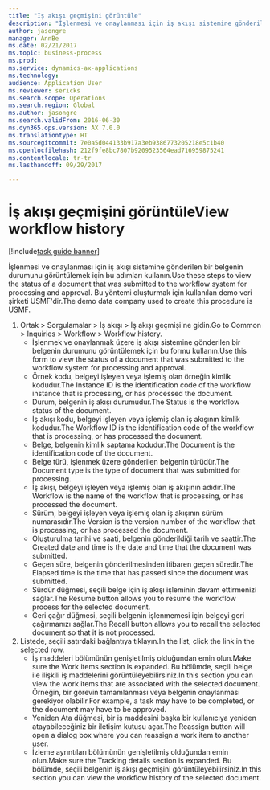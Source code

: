```yaml
--- 
title: "İş akışı geçmişini görüntüle"
description: "İşlenmesi ve onaylanması için iş akışı sistemine gönderilen bir belgenin durumunu görüntülemek için bu adımları kullanın."
author: jasongre
manager: AnnBe
ms.date: 02/21/2017
ms.topic: business-process
ms.prod: 
ms.service: dynamics-ax-applications
ms.technology: 
audience: Application User
ms.reviewer: sericks
ms.search.scope: Operations
ms.search.region: Global
ms.author: jasongre
ms.search.validFrom: 2016-06-30
ms.dyn365.ops.version: AX 7.0.0
ms.translationtype: HT
ms.sourcegitcommit: 7e0a5d044133b917a3eb9386773205218e5c1b40
ms.openlocfilehash: 212f9fe8bc7807b9209523564ead716959875241
ms.contentlocale: tr-tr
ms.lasthandoff: 09/29/2017

---
```

# <a name="view-workflow-history"></a><span data-ttu-id="4aabf-103">İş akışı geçmişini görüntüle</span><span class="sxs-lookup"><span data-stu-id="4aabf-103">View workflow history</span></span>

[!include[task guide banner](../../includes/task-guide-banner.md)]

<span data-ttu-id="4aabf-104">İşlenmesi ve onaylanması için iş akışı sistemine gönderilen bir belgenin durumunu görüntülemek için bu adımları kullanın.</span><span class="sxs-lookup"><span data-stu-id="4aabf-104">Use these steps to view the status of a document that was submitted to the workflow system for processing and approval.</span></span> <span data-ttu-id="4aabf-105">Bu yöntemi oluşturmak için kullanılan demo veri şirketi USMF'dir.</span><span class="sxs-lookup"><span data-stu-id="4aabf-105">The demo data company used to create this procedure is USMF.</span></span>

1. <span data-ttu-id="4aabf-106">Ortak > Sorgulamalar > İş akışı > İş akışı geçmişi'ne gidin.</span><span class="sxs-lookup"><span data-stu-id="4aabf-106">Go to Common > Inquiries > Workflow > Workflow history.</span></span>
    * <span data-ttu-id="4aabf-107">İşlenmek ve onaylanmak üzere iş akışı sistemine gönderilen bir belgenin durumunu görüntülemek için bu formu kullanın.</span><span class="sxs-lookup"><span data-stu-id="4aabf-107">Use this form to view the status of a document that was submitted to the workflow system for processing and approval.</span></span>  
    * <span data-ttu-id="4aabf-108">Örnek kodu,      belgeyi işleyen veya işlemiş olan örneğin kimlik kodudur.</span><span class="sxs-lookup"><span data-stu-id="4aabf-108">The Instance ID is      the identification code of the workflow instance that is processing, or has processed the document.</span></span>  
    * <span data-ttu-id="4aabf-109">Durum, belgenin iş akışı durumudur.</span><span class="sxs-lookup"><span data-stu-id="4aabf-109">The Status is the workflow status of the document.</span></span>  
    * <span data-ttu-id="4aabf-110">İş akışı kodu, belgeyi işleyen veya işlemiş olan iş akışının kimlik kodudur.</span><span class="sxs-lookup"><span data-stu-id="4aabf-110">The Workflow ID is the identification code of the workflow that is processing, or has processed the document.</span></span>  
    * <span data-ttu-id="4aabf-111">Belge, belgenin kimlik saptama kodudur.</span><span class="sxs-lookup"><span data-stu-id="4aabf-111">The Document is the identification code of the document.</span></span>  
    * <span data-ttu-id="4aabf-112">Belge türü, işlenmek üzere gönderilen belgenin türüdür.</span><span class="sxs-lookup"><span data-stu-id="4aabf-112">The Document type is the type of document that was submitted for processing.</span></span>  
    * <span data-ttu-id="4aabf-113">İş akışı, belgeyi işleyen veya işlemiş olan iş akışının adıdır.</span><span class="sxs-lookup"><span data-stu-id="4aabf-113">The Workflow is the name of the workflow that is processing, or has processed the document.</span></span>  
    * <span data-ttu-id="4aabf-114">Sürüm, belgeyi işleyen veya işlemiş olan iş akışının sürüm numarasıdır.</span><span class="sxs-lookup"><span data-stu-id="4aabf-114">The Version is the version number of the workflow that is processing, or has processed the document.</span></span>  
    * <span data-ttu-id="4aabf-115">Oluşturulma tarihi ve saati, belgenin gönderildiği tarih ve saattir.</span><span class="sxs-lookup"><span data-stu-id="4aabf-115">The Created date and time is the date and time that the document was submitted.</span></span>  
    * <span data-ttu-id="4aabf-116">Geçen süre, belgenin gönderilmesinden itibaren geçen süredir.</span><span class="sxs-lookup"><span data-stu-id="4aabf-116">The Elapsed time is the time that has passed since the document was submitted.</span></span>  
    * <span data-ttu-id="4aabf-117">Sürdür düğmesi, seçili belge için iş akışı işleminin devam ettirmenizi sağlar.</span><span class="sxs-lookup"><span data-stu-id="4aabf-117">The Resume button allows you to resume the workflow process for the selected document.</span></span>  
    * <span data-ttu-id="4aabf-118">Geri çağır düğmesi, seçili belgenin işlenmemesi için belgeyi geri çağırmanızı sağlar.</span><span class="sxs-lookup"><span data-stu-id="4aabf-118">The Recall button allows you to recall the selected document so that it is not processed.</span></span>   
2. <span data-ttu-id="4aabf-119">Listede, seçili satırdaki bağlantıya tıklayın.</span><span class="sxs-lookup"><span data-stu-id="4aabf-119">In the list, click the link in the selected row.</span></span>
    * <span data-ttu-id="4aabf-120">İş maddeleri bölümünün genişletilmiş olduğundan emin olun.</span><span class="sxs-lookup"><span data-stu-id="4aabf-120">Make sure the Work items section is expanded.</span></span>    <span data-ttu-id="4aabf-121">Bu bölümde, seçili belge ile ilişkili iş maddelerini görüntüleyebilirsiniz.</span><span class="sxs-lookup"><span data-stu-id="4aabf-121">In this section you can view the work items that are associated with the selected document.</span></span> <span data-ttu-id="4aabf-122">Örneğin, bir görevin tamamlanması veya belgenin onaylanması gerekiyor olabilir.</span><span class="sxs-lookup"><span data-stu-id="4aabf-122">For example, a task may have to be completed, or the document may have to be approved.</span></span>  
    * <span data-ttu-id="4aabf-123">Yeniden Ata düğmesi, bir iş maddesini başka bir kullanıcıya yeniden atayabileceğiniz bir iletişim kutusu açar.</span><span class="sxs-lookup"><span data-stu-id="4aabf-123">The Reassign button will open a dialog box where you can reassign a work item to another user.</span></span>  
    * <span data-ttu-id="4aabf-124">İzleme ayrıntıları bölümünün genişletilmiş olduğundan emin olun.</span><span class="sxs-lookup"><span data-stu-id="4aabf-124">Make sure the Tracking details section is expanded.</span></span>    <span data-ttu-id="4aabf-125">Bu bölümde, seçili belgenin iş akışı geçmişini görüntüleyebilirsiniz.</span><span class="sxs-lookup"><span data-stu-id="4aabf-125">In this section you can view the workflow history of the selected document.</span></span>  


